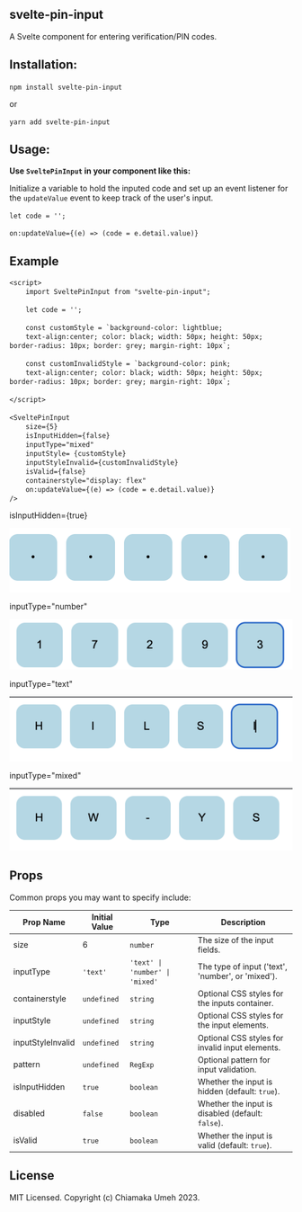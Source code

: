 ## svelte-pin-input

A Svelte component for entering verification/PIN codes.

## Installation:

`npm install svelte-pin-input`

or

`yarn add svelte-pin-input`

## Usage:

**Use `SveltePinInput` in your component like this:**

Initialize a variable to hold the inputed code and set up an event listener for the `updateValue` event to keep track of the user's input.

`let code = '';`

`on:updateValue={(e) => (code = e.detail.value)}`

## Example

```
<script>
	import SveltePinInput from "svelte-pin-input";

    let code = '';

    const customStyle = `background-color: lightblue;
    text-align:center; color: black; width: 50px; height: 50px; border-radius: 10px; border: grey; margin-right: 10px`;

    const customInvalidStyle = `background-color: pink;
    text-align:center; color: black; width: 50px; height: 50px; border-radius: 10px; border: grey; margin-right: 10px`;

</script>

<SveltePinInput
    size={5}
    isInputHidden={false}
    inputType="mixed"
    inputStyle= {customStyle}
    inputStyleInvalid={customInvalidStyle}
    isValid={false}
    containerstyle="display: flex"
    on:updateValue={(e) => (code = e.detail.value)}
/>

```

isInputHidden={true}

![Screenshot](static/isHidden.png)

inputType="number"

![Screenshot](static/typeNumber.png)

inputType="text"

![Screenshot](static/typeText.png)

inputType="mixed"

![Screenshot](static/typeMixed.png)

## Props

Common props you may want to specify include:

| Prop Name         | Initial Value | Type                            | Description                                       |
| ----------------- | ------------- | ------------------------------- | ------------------------------------------------- |
| size              | 6             | `number`                        | The size of the input fields.                     |
| inputType         | `'text'`      | `'text' \| 'number' \| 'mixed'` | The type of input ('text', 'number', or 'mixed'). |
| containerstyle    | `undefined`   | `string`                        | Optional CSS styles for the inputs container.     |
| inputStyle        | `undefined`   | `string`                        | Optional CSS styles for the input elements.       |
| inputStyleInvalid | `undefined`   | `string`                        | Optional CSS styles for invalid input elements.   |
| pattern           | `undefined`   | `RegExp`                        | Optional pattern for input validation.            |
| isInputHidden     | `true`        | `boolean`                       | Whether the input is hidden (default: `true`).    |
| disabled          | `false`       | `boolean`                       | Whether the input is disabled (default: `false`). |
| isValid           | `true`        | `boolean`                       | Whether the input is valid (default: `true`).     |

## License

MIT Licensed. Copyright (c) Chiamaka Umeh 2023.
